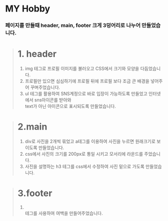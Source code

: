 # MY Hobby

### 페이지를 만들때 header, main, footer 크게 3덩어리로 나누어 만들었습니다.
 
 ># 1. header
 >1) img 테그로 프로필 이미지를 불러오고 CSS에서 크기와 모양을 다듬었습니다.<br>
 >2) 프로필만 있으면 심심하기에 프로필 뒤에 프로필 보다 조금 큰 배경을 넣어주어 꾸며주었습니다.<br>
 >3) ul 테그를 활용하여 SNS계정으로 바로 입장이 가능하도록 만들었고 인터넷에서 sns아이콘를 받아와<br>
 > text가 아닌 아이콘으로 표시되도록 만들었습니다. 

># 2.main
>1) div로 사진을 2개씩 묶었고 a테그를 이용하여 사진을 누르면 원래크기로 보이도록 만들었습니다.
>2) css에서 사진의 크기를 200px로 통일 시키고 모서리에 라운드를 주었습니다.
>3) 사진을 설명하는 h3 테그를 css에서 수정하여 사진 밑으로 가도록 만들었습니다.
 
 
 ># 3.footer
 >1) <br> 테그를 사용하여 여백을 만들어주었습니다.
 
 
 
